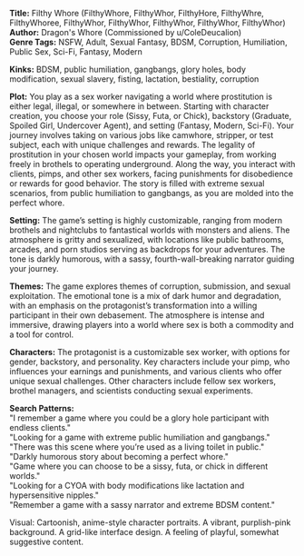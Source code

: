 **Title:** Filthy Whore (FilthyWhore, FilthyWhor, FilthyHore, FilthyWhre, FilthyWhoree, FilthyWhor, FilthyWhor, FilthyWhor, FilthyWhor, FilthyWhor)  
**Author:** Dragon's Whore (Commissioned by u/ColeDeucalion)  
**Genre Tags:** NSFW, Adult, Sexual Fantasy, BDSM, Corruption, Humiliation, Public Sex, Sci-Fi, Fantasy, Modern  

**Kinks:** BDSM, public humiliation, gangbangs, glory holes, body modification, sexual slavery, fisting, lactation, bestiality, corruption  

**Plot:** You play as a sex worker navigating a world where prostitution is either legal, illegal, or somewhere in between. Starting with character creation, you choose your role (Sissy, Futa, or Chick), backstory (Graduate, Spoiled Girl, Undercover Agent), and setting (Fantasy, Modern, Sci-Fi). Your journey involves taking on various jobs like camwhore, stripper, or test subject, each with unique challenges and rewards. The legality of prostitution in your chosen world impacts your gameplay, from working freely in brothels to operating underground. Along the way, you interact with clients, pimps, and other sex workers, facing punishments for disobedience or rewards for good behavior. The story is filled with extreme sexual scenarios, from public humiliation to gangbangs, as you are molded into the perfect whore.  

**Setting:** The game’s setting is highly customizable, ranging from modern brothels and nightclubs to fantastical worlds with monsters and aliens. The atmosphere is gritty and sexualized, with locations like public bathrooms, arcades, and porn studios serving as backdrops for your adventures. The tone is darkly humorous, with a sassy, fourth-wall-breaking narrator guiding your journey.  

**Themes:** The game explores themes of corruption, submission, and sexual exploitation. The emotional tone is a mix of dark humor and degradation, with an emphasis on the protagonist’s transformation into a willing participant in their own debasement. The atmosphere is intense and immersive, drawing players into a world where sex is both a commodity and a tool for control.  

**Characters:** The protagonist is a customizable sex worker, with options for gender, backstory, and personality. Key characters include your pimp, who influences your earnings and punishments, and various clients who offer unique sexual challenges. Other characters include fellow sex workers, brothel managers, and scientists conducting sexual experiments.  

**Search Patterns:**  
"I remember a game where you could be a glory hole participant with endless clients."  
"Looking for a game with extreme public humiliation and gangbangs."  
"There was this scene where you’re used as a living toilet in public."  
"Darkly humorous story about becoming a perfect whore."  
"Game where you can choose to be a sissy, futa, or chick in different worlds."  
"Looking for a CYOA with body modifications like lactation and hypersensitive nipples."  
"Remember a game with a sassy narrator and extreme BDSM content."

Visual: Cartoonish, anime-style character portraits.  A vibrant, purplish-pink background.  A grid-like interface design.  A feeling of playful, somewhat suggestive content.
